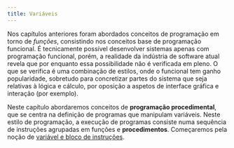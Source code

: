 ```yaml
---
title: Variáveis
---
```

Nos capítulos anteriores foram abordados conceitos de programação em torno de *funções*, consistindo nos conceitos base de programação funcional. É tecnicamente possível desenvolver sistemas apenas com programação funcional, porém, a realidade da indústria de software atual revela que por enquanto essa possibilidade não é verificada em pleno. O que se verifica é uma combinação de estilos, onde o funcional tem ganho popularidade, sobretudo para concretizar partes do sistema que seja relativas à lógica e cálculo, por oposição a aspetos de interface gráfica e interação (por exemplo).

Neste capítulo abordaremos conceitos de **programação procedimental**, que se centra na definição de programas que manipulam variáveis. Neste estilo de programação, a execução de programas consiste numa sequência de instruções agrupadas em funções e **procedimentos**. Começaremos pela noção de [variável e bloco de instruções](blocos).
